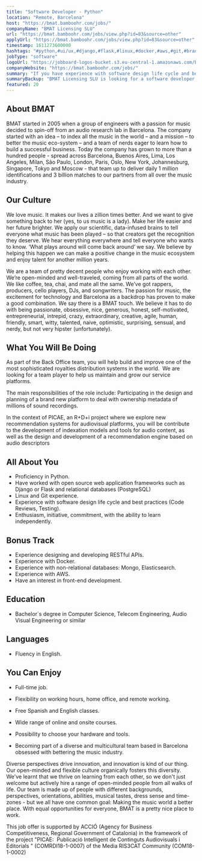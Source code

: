 ```yaml
---
title: "Software Developer - Python"
location: "Remote, Barcelona"
host: "https://bmat.bamboohr.com/jobs/"
companyName: "BMAT Licensing SLU"
url: "https://bmat.bamboohr.com/jobs/view.php?id=83&source=other"
applyUrl: "https://bmat.bamboohr.com/jobs/view.php?id=83&source=other"
timestamp: 1611273600000
hashtags: "#python,#ui/ux,#django,#flask,#linux,#docker,#aws,#git,#branding,#content"
jobType: "software"
logoUrl: "https://jobboard-logos-bucket.s3.eu-central-1.amazonaws.com/bmat-licensing-slu"
companyWebsite: "https://bmat.bamboohr.com/jobs/"
summary: "If you have experience with software design life cycle and best practices, BMAT Licensing SLU is looking for someone with your knowledge."
summaryBackup: "BMAT Licensing SLU is looking for a software developer that has experience in: #python, #ui/ux, #django."
featured: 20
---
```


## About BMAT

BMAT started in 2005 when a group of engineers with a passion for music decided to spin-off from an audio research lab in Barcelona. The company started with an idea – to index all the music in the world – and a mission – to better the music eco-system – and a team of nerds eager to learn how to build a successful business. Today the company has grown to more than a hundred people - spread across Barcelona, Buenos Aires, Lima, Los Angeles, Milan, São Paulo, London, Paris, Oslo, New York, Johannesburg, Singapore, Tokyo and Moscow - that team up to deliver daily 1 million identifications and 3 billion matches to our partners from all over the music industry.

## Our Culture

We love music. It makes our lives a zillion times better. And we want to give something back to her (yes, to us music is a lady). Make her life easier and her future brighter. We apply our scientific, data-infused brains to tell everyone what music has been played – so that creators get the recognition they deserve. We hear everything everywhere and tell everyone who wants to know. ‘What plays around will come back around’ we say. We believe by helping this happen we can make a positive change in the music ecosystem and enjoy talent for another million years.

We are a team of pretty decent people who enjoy working with each other. We’re open-minded and well-traveled, coming from all parts of the world. We like coffee, tea, chai, and mate all the same. We’ve got rappers, producers, cello players, DJs, and songwriters. The passion for music, the excitement for technology and Barcelona as a backdrop has proven to make a good combination. We say there is a BMAT touch. We believe it has to do with being passionate, obsessive, nice, generous, honest, self-motivated, entrepreneurial, intrepid, crazy, extraordinary, creative, agile, human, friendly, smart, witty, talented, naive, optimistic, surprising, sensual, and nerdy, but not very hipster (unfortunately).

## What You Will Be Doing

As part of the Back Office team, you will help build and improve one of the most sophisticated royalties distribution systems in the world.  We are looking for a team player to help us maintain and grow our service platforms. 

The main responsibilities of the role include: Participating in the design and planning of a brand new platform to deal with ownership metadata of millions of sound recordings.

In the context of PICAE, an R+D+i project where we explore new recommendation systems for audiovisual platforms, you will be contribute to the development of indexation models and tools for audio content, as well as the design and development of a recommendation engine based on audio descriptors

## All About You

*   Proficiency in Python.
*   Have worked with open source web application frameworks such as Django or Flask and relational databases (PostgreSQL)
*   Linux and Git experience.
*   Experience with software design life cycle and best practices (Code Reviews, Testing).
*   Enthusiasm, initiative, commitment, with the ability to learn independently.

## Bonus Track

*   Experience designing and developing RESTful APIs.
*   Experience with Docker.
*   Experience with non-relational databases: Mongo, Elasticsearch.
*   Experience with AWS.
*   Have an interest in front-end development.

## Education

*   Bachelor´s degree in Computer Science, Telecom Engineering, Audio Visual Engineering or similar

## Languages

*   Fluency in English.

## You Can Enjoy

*   Full-time job.
*   Flexibility on working hours, home office, and remote working.  
    
*   Free Spanish and English classes.
*   Wide range of online and onsite courses.
*   Possibility to choose your hardware and tools.  
    
*   Becoming part of a diverse and multicultural team based in Barcelona obsessed with bettering the music industry.

Diverse perspectives drive innovation, and innovation is kind of our thing. Our open-minded and flexible culture organically fosters this diversity. We've learnt that we thrive on learning from each other, so we don't just welcome but actively hire a range of open-minded people from all walks of life. Our team is made up of people with different backgrounds, perspectives, orientations, abilities, musical tastes, dress sense and time-zones - but we all have one common goal: Making the music world a better place. With equal opportunities for everyone, BMAT is a pretty nice place to work. 

This job offer is supported by ACCIÓ (Agency for Business Competitiveness, Regional Government of Catalonia) in the framework of the project "PICAE:  Publicació Intelligent de Continguts Audiovisuals i Editorials " (COMRDI18-1-0007) of the Media RIS3CAT Community (COM18-1-0002)
